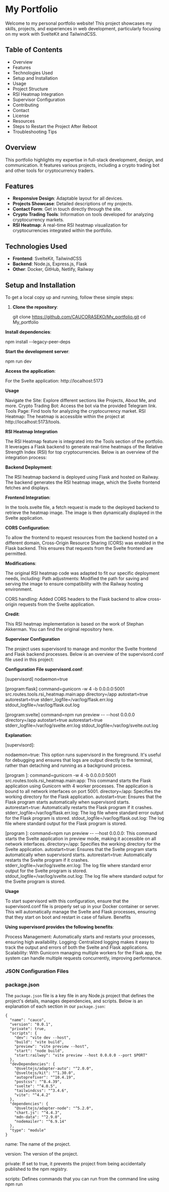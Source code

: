 # My Portfolio

Welcome to my personal portfolio website! This project showcases my skills, projects, and experiences in web development, particularly focusing on my work with SvelteKit and TailwindCSS.

## Table of Contents

- Overview
- Features
- Technologies Used
- Setup and Installation
- Usage
- Project Structure
- RSI Heatmap Integration
- Supervisor Configuration
- Contributing
- Contact
- License
- Resources
- Steps to Restart the Project After Reboot
- Troubleshooting Tips

## Overview

This portfolio highlights my expertise in full-stack development, design, and communication. It features various projects, including a crypto trading bot and other tools for cryptocurrency traders.

## Features

- **Responsive Design**: Adaptable layout for all devices.
- **Projects Showcase**: Detailed descriptions of my projects.
- **Contact Form**: Get in touch directly through the site.
- **Crypto Trading Tools**: Information on tools developed for analyzing cryptocurrency markets.
- **RSI Heatmap**: A real-time RSI heatmap visualization for cryptocurrencies integrated within the portfolio.

## Technologies Used

- **Frontend**: SvelteKit, TailwindCSS
- **Backend**: Node.js, Express.js, Flask
- **Other**: Docker, GitHub, Netlify, Railway

## Setup and Installation

To get a local copy up and running, follow these simple steps:

1. **Clone the repository**:
   

   git clone https://github.com/CAUCORASEKO/My_portfolio.git
   cd My_portfolio

    
**Install dependencies**:

npm install --legacy-peer-deps


**Start the development server**:

npm run dev

**Access the application**:

For the Svelte application: http://localhost:5173

**Usage**

Navigate the Site: Explore different sections like Projects, About Me, and more.
Crypto Trading Bot: Access the bot via the provided Telegram link.
Tools Page: Find tools for analyzing the cryptocurrency market.
RSI Heatmap: The heatmap is accessible within the project at http://localhost:5173/tools.

**RSI Heatmap Integration**

The RSI Heatmap feature is integrated into the Tools section of the portfolio. It leverages a Flask backend to generate real-time heatmaps of the Relative Strength Index (RSI) for top cryptocurrencies. Below is an overview of the integration process:

**Backend Deployment**:
        
The RSI heatmap backend is deployed using Flask and hosted on Railway. The backend generates the RSI heatmap image, which the Svelte frontend fetches and displays.

**Frontend Integration**:

In the tools.svelte file, a fetch request is made to the deployed backend to retrieve the heatmap image. The image is then dynamically displayed in the Svelte application.

**CORS Configuration**:

To allow the frontend to request resources from the backend hosted on a different domain, Cross-Origin Resource Sharing (CORS) was enabled in the Flask backend. This ensures that requests from the Svelte frontend are permitted.

**Modifications**:
        
The original RSI heatmap code was adapted to fit our specific deployment needs, including:
Path adjustments: Modified the path for saving and serving the image to ensure compatibility with the Railway hosting environment.

CORS handling: Added CORS headers to the Flask backend to allow cross-origin requests from the Svelte application.

**Credit**:
        
This RSI heatmap implementation is based on the work of Stephan Akkerman. You can find the original repository here.

**Supervisor Configuration**

The project uses supervisord to manage and monitor the Svelte frontend and Flask backend processes. Below is an overview of the supervisord.conf file used in this project:

**Configuration File supervisord.conf**:

[supervisord]
nodaemon=true

[program:flask]
command=gunicorn -w 4 -b 0.0.0.0:5001 src.routes.tools.rsi_heatmap.main:app
directory=/app
autostart=true
autorestart=true
stderr_logfile=/var/log/flask.err.log
stdout_logfile=/var/log/flask.out.log

[program:svelte]
command=npm run preview -- --host 0.0.0.0
directory=/app
autostart=true
autorestart=true
stderr_logfile=/var/log/svelte.err.log
stdout_logfile=/var/log/svelte.out.log

**Explanation**:

[supervisord]:

nodaemon=true: This option runs supervisord in the foreground. It's useful for debugging and ensures that logs are output directly to the terminal, rather than detaching and running as a background process.

  [program
  ]:
      command=gunicorn -w 4 -b 0.0.0.0:5001 src.routes.tools.rsi_heatmap.main:app: This command starts the Flask application using Gunicorn with 4 worker processes. The application is bound to all network interfaces on port 5001.
      directory=/app: Specifies the working directory for the Flask application.
      autostart=true: Ensures that the Flask program starts automatically when supervisord starts.
      autorestart=true: Automatically restarts the Flask program if it crashes.
      stderr_logfile=/var/log/flask.err.log: The log file where standard error output for the Flask program is stored.
      stdout_logfile=/var/log/flask.out.log: The log file where standard output for the Flask program is stored.

  [program
  ]:
      command=npm run preview -- --host 0.0.0.0: This command starts the Svelte application in preview mode, making it accessible on all network interfaces.
      directory=/app: Specifies the working directory for the Svelte application.
      autostart=true: Ensures that the Svelte program starts automatically when supervisord starts.
      autorestart=true: Automatically restarts the Svelte program if it crashes.
      stderr_logfile=/var/log/svelte.err.log: The log file where standard error output for the Svelte program is stored.
      stdout_logfile=/var/log/svelte.out.log: The log file where standard output for the Svelte program is stored.

**Usage**

To start supervisord with this configuration, ensure that the supervisord.conf file is properly set up in your Docker container or server. This will automatically manage the Svelte and Flask processes, ensuring that they start on boot and restart in case of failure.
Benefits

**Using supervisord provides the following benefits**:

  Process Management: Automatically starts and restarts your processes, ensuring high availability.
  Logging: Centralized logging makes it easy to track the output and errors of both the Svelte and Flask applications.
  Scalability: With Gunicorn managing multiple workers for the Flask app, the system can handle multiple requests concurrently, improving performance.

    
### JSON Configuration Files

### package.json

The `package.json` file is a key file in any Node.js project that defines the project's details, manages dependencies, and scripts. Below is an explanation of each section in our `package.json`:

```
{
  "name": "cauco",
  "version": "0.0.1",
  "private": true,
  "scripts": {
    "dev": "vite dev --host",
    "build": "vite build",
    "preview": "vite preview --host",
    "start": "node build",
    "start:railway": "vite preview --host 0.0.0.0 --port $PORT"
  },
  "devDependencies": {
    "@sveltejs/adapter-auto": "^2.0.0",
    "@sveltejs/kit": "^1.30.0",
    "autoprefixer": "^10.4.19",
    "postcss": "^8.4.39",
    "svelte": "^4.0.5",
    "tailwindcss": "^3.4.6",
    "vite": "^4.4.2"
  },
  "dependencies": {
    "@sveltejs/adapter-node": "^5.2.0",
    "chart.js": "^4.4.3",
    "mdn-data": "^2.9.0",
    "nodemailer": "^6.9.14"
  },
  "type": "module"
}
```
name: The name of the project.

version: The version of the project.

private: If set to true, it prevents the project from being accidentally published to the npm registry.

scripts: Defines commands that you can run from the command line using npm run <script>. 

In this project:

dev: Starts the Vite development server in host mode.
build: Compiles the project into a production-optimized format.
preview: Previews the production build.
start: Starts the application using Node.js.
start:railway: Configures and launches the application on Railway with the necessary options for deployment.

devDependencies: Dependencies required only for project development. It includes tools like Vite, Svelte, TailwindCSS, and PostCSS.

dependencies: Dependencies required for the project to run in production. It includes adapters for Svelte, libraries like Chart.js, and Nodemailer for sending emails.

type: Indicates that the project uses ECMAScript modules, instead of CommonJS modules.

**package-lock.json**

The package-lock.json file is automatically generated when you run npm install in a project. This file ensures that dependencies are installed in the same way across all machines by locking the exact versions of each package and its sub-dependencies.

**This file includes**:

version: The version of the package-lock.json schema.
requires: Indicates if the package requires other dependencies.
dependencies: A detailed list of each dependency, including its version, integrity, and the versions of its sub-dependencies.

The package-lock.json is crucial for maintaining a consistent development environment, ensuring that all developers and deployment environments use the same versions of the project’s dependencies.


**Project Structure**
     

```
Project Root
├── src/
│   ├── components/
│   │   ├── Footer.svelte
│   │   ├── Header.svelte
│   │   ├── Main.svelte
│   │   ├── Modal.svelte
│   │   ├── modalStore.js
│   │   └── Step.svelte
│   ├── lib/
│   │   └── index.js
│   ├── routes/
│   │   ├── api/
│   │   │   └── contact.js
│   │   └── tools/
│   │       ├── rsi_heatmap/
│   │       │   ├── __pycache__/
│   │       │   ├── data.py
│   │       │   └── main.py
│   │       ├── cryptohunter.svelte
│   │       ├── news.svelte
│   │       ├── rsiheatmap.svelte
│   │       ├── +layout.svelte
│   │       └── +page.svelte
│   ├── app.css
│   ├── app.html
│   └── global.css
├── static/
│   ├── assets/
│   ├── images/
│   └── favicon.png
├── .env
├── .gitattributes
├── .gitignore
├── .hintrc
├── .npmrc
├── Dockerfile
├── package-lock.json
├── package.json
├── postcss.config.cjs
├── Procfile
├── README.md
├── requirements.txt
├── supervisord.conf
├── svelte.config.js
├── tailwind.config.cjs
├── tailwind.config.js
└── vite.config.js
```


      

Contributing

Contributions are welcome! Please fork this repository and submit a pull request for any improvements or additions.
Contact

Claudio Valenzuela - latribubooking@gmail.com

Project Link: https://github.com/CAUCORASEKO/My_portfolio
License

**This project is licensed under the MIT License.**

**Resources**

Init SvelteKit w. TailwindCSS: TailwindCSS Guide
Google Fonts: Google Fonts
Font Awesome CDN: Font Awesome CDN
Font Awesome Icons: Font Awesome Icons
Particles js: Particles.js

Steps to Restart the Project After Reboot

**Open Terminal and navigate to your project directory**:


cd ~/Desktop/My_portfolio

**Start Docker**:

Make sure Docker Desktop is running. If it's not, start Docker Desktop from your applications.

**Build the Docker image (if needed)**:

docker build -t my_svelte_app .

**Run the Docker container**:



    docker run -p 8081:4173 -p 5002:5001 my_svelte_app

Ensure there are no port conflicts. If there are, stop the conflicting services or containers and try running the command again.

**Access the application**:
        
For the Svelte application: http://localhost:5173
For the API (heatmap): http://localhost:5002/heatmap

**Troubleshooting Tips**

Check Docker Status:
Make sure Docker is running. If you encounter issues, restart Docker Desktop.

**Check Logs**:

If the application is not running as expected, check the Docker container logs:


docker logs <container_id>

**Port Conflicts**:

Ensure no other services are running on ports 8081 or 5002. Use lsof -i :<port> to check and kill -9 <PID> to stop them if necessary.

---------------------------------
# SUOMEKSI 
---------------------------------

Tervetuloa henkilökohtaiselle portfoliosivustolleni! Tämä projekti esittelee taitojani, projektejani ja kokemuksiani verkkokehityksessä, erityisesti keskittyen työhöni SvelteKitin ja TailwindCSS
kanssa.
Sisällysluettelo

    Yleiskatsaus
    Ominaisuudet
    Käytetyt Teknologiat
    Asennus ja Käyttöönotto
    Käyttöohjeet
    Projektin Rakenne
    RSI-lämpökartan Integrointi
    Supervisor Konfiguraatio
    Osallistuminen
    Yhteystiedot
    Lisenssi
    Resurssit
    Projektin Uudelleenkäynnistyksen Vaiheet
    Vianetsintävinkit

Yleiskatsaus

Tämä portfolio korostaa asiantuntemustani full-stack-kehityksessä, suunnittelussa ja viestinnässä. Se sisältää erilaisia projekteja, mukaan lukien kryptovaluuttakaupparobotin ja muita työkaluja kryptovaluuttakauppiaille.
Ominaisuudet

    Responsiivinen Suunnittelu: Soveltuva asettelu kaikille laitteille.
    Projektiesittely: Yksityiskohtaiset kuvaukset projekteistani.
    Yhteydenottolomake: Ota yhteyttä suoraan sivuston kautta.
    Kryptovaluuttakauppatyökalut: Tietoa kryptovaluuttamarkkinoiden analysointiin kehitettyistä työkaluista.
    RSI-lämpökartta: Reaaliaikainen RSI-lämpökartta kryptovaluutoille, integroitu osaksi portfoliota.

Käytetyt Teknologiat

    Frontend: SvelteKit, TailwindCSS
    Backend: Node.js, Express.js, Flask
    Muut: Docker, GitHub, Netlify, Railway

Asennus ja Käyttöönotto

Saadaksesi paikallisen kopion toimimaan, noudata näitä yksinkertaisia ​​vaiheita:

    Kloonaa repo:

    bash

git clone https://github.com/CAUCORASEKO/My_portfolio.git
cd My_portfolio

Asenna riippuvuudet:

```
npm install --legacy-peer-deps
```
Käynnistä kehityspalvelin:

```
    npm run dev
```
    Käytä sovellusta:

    Svelte-sovellukselle: http://localhost:5173

Käyttöohjeet

Selaa sivustoa: Tutustu eri osioihin, kuten Projektit, Tietoa minusta ja paljon muuta. Kryptovaluuttakaupparobotti: Käytä robottia annetun Telegram-linkin kautta. Työkalusivu: Löydä työkaluja kryptovaluuttamarkkinoiden analysointiin. RSI-lämpökartta: Lämpökartta on käytettävissä projektin sisällä osoitteessa http://localhost:5173/tools.
RSI-lämpökartan Integrointi

RSI-lämpökarttaominaisuus on integroitu portfolion Työkalut-osioon. Se hyödyntää Flask-taustapalvelinta tuottamaan reaaliaikaisia ​​RSI-lämpökarttoja tärkeimmistä kryptovaluutoista. Alla on yhteenveto integrointiprosessista:
Taustapalvelimen Käyttöönotto:

RSI-lämpökartta-taustapalvelin on otettu käyttöön käyttämällä Flaskia ja se on isännöity Railwaylla. Taustapalvelin luo RSI-lämpökarttakuvan, jonka Svelte-frontend hakee ja näyttää.
Frontend Integraatio:

Tiedostossa tools.svelte tehdään haku pyyntö käyttöönotettuun taustapalvelimeen lämpökarttakuvan noutamiseksi. Kuva näytetään sitten dynaamisesti Svelte-sovelluksessa.
CORS-konfiguraatio:

Jotta frontend voisi pyytää resursseja eri verkkotunnuksessa isännöidystä taustapalvelimesta, Flask-taustapalvelimessa otettiin käyttöön Cross-Origin Resource Sharing (CORS). Tämä varmistaa, että pyynnöt Svelte-frontendista ovat sallittuja.
Muutokset:

Alkuperäinen RSI-lämpökoodia mukautettiin vastaamaan erityisiä käyttöönoton tarpeitamme, mukaan lukien:

  Polun säätäminen: Kuvan tallennus- ja tarjoilupolun muokkaaminen yhteensopivuuden varmistamiseksi Railway-hosting-ympäristön kanssa.
  CORS-käsittely: CORS-otsikoiden lisääminen Flask-taustapalvelimeen mahdollistamaan cross-origin-pyynnöt Svelte-sovelluksesta.

Kiitokset:

Tämä RSI-lämpökarttatoimeenpano perustuu Stephan Akkermanin työhön. Alkuperäisen repoon voit tutustua täällä.
Supervisor Konfiguraatio

Projekti käyttää supervisord-ohjelmaa hallitsemaan ja valvomaan Svelte-frontendin ja Flask-taustapalvelimen prosesseja. Alla on yleiskatsaus supervisord.conf-tiedostosta, jota käytetään tässä projektissa:
Konfiguraatiotiedosto supervisord.conf:

ini

[supervisord]
nodaemon=true

[program:flask]
command=gunicorn -w 4 -b 0.0.0.0:5001 src.routes.tools.rsi_heatmap.main:app
directory=/app
autostart=true
autorestart=true
stderr_logfile=/var/log/flask.err.log
stdout_logfile=/var/log/flask.out.log

[program:svelte]
command=npm run preview -- --host 0.0.0.0
directory=/app
autostart=true
autorestart=true
stderr_logfile=/var/log/svelte.err.log
stdout_logfile=/var/log/svelte.out.log

Selitys:

  [supervisord]:

    nodaemon=true: Tämä asetus suorittaa supervisordin etualalla. Se on hyödyllinen vianetsinnässä ja varmistaa, että lokit tulostetaan suoraan terminaaliin sen sijaan, että ne irtoaisivat ja toimisivat taustaprosessina.

    [program:flask]:

    command=gunicorn -w 4 -b 0.0.0.0:5001 src.routes.tools.rsi_heatmap.main:app: Tämä komento käynnistää Flask-sovelluksen käyttämällä Gunicornia neljän työntekijäprosessin kanssa. Sovellus on sidottu kaikkiin verkkoliitäntöihin portissa 5001.

    directory=/app: Määrittää Flask-sovelluksen työkirjaston.

    autostart=true: Varmistaa, että Flask-ohjelma käynnistyy automaattisesti, kun supervisord käynnistyy.

    autorestart=true: Käynnistää Flask-ohjelman automaattisesti uudelleen, jos se kaatuu.
    stderr_logfile=/var/log/flask.err.log: Lokitiedosto, johon Flask-ohjelman virhelokit tallennetaan.

    stdout_logfile=/var/log/flask.out.log: Lokitiedosto, johon Flask-ohjelman tulostuslokit tallennetaan.

    [program:svelte]:

    command=npm run preview -- --host 0.0.0.0: Tämä komento käynnistää Svelte-sovelluksen esikatselutilassa, mikä tekee siitä käytettävissä kaikilla verkkoliitännöillä.
    directory=/app: Määrittää Svelte-sovelluksen työkirjaston.

    autostart=true: Varmistaa, että Svelte-ohjelma käynnistyy automaattisesti, kun supervisord käynnistyy.

    autorestart=true: Käynnistää Svelte-ohjelman automaattisesti uudelleen, jos se kaatuu.
    stderr_logfile=/var/log/svelte.err.log: Lokitiedosto, johon Svelte-ohjelman virhelokit tallennetaan.

    stdout_logfile=/var/log/svelte.out.log: Lokitiedosto, johon Svelte-ohjelman tulostuslokit tallennetaan.

Käyttö:

Käynnistä supervisord tällä kokoonpanolla varmistaaksesi, että supervisord.conf-tiedosto on oikein määritetty Docker-kontissasi tai palvelimellasi. Tämä hallitsee automaattisesti Svelte- ja Flask-prosessit, varmistaen, että ne käynnistyvät käynnistyksessä ja käynnistyvät uudelleen, jos ne epäonnistuvat.
Hyödyt:

Supervisorin käytön edut ovat seuraavat:

  Prosessien hallinta: Käynnistää ja käynnistää prosessisi automaattisesti varmistaen korkean käytettävyyden.
  Kirjaaminen: Keskitetty kirjaaminen helpottaa sekä Svelte- että Flask-sovellusten tulostuksen ja virheiden seurantaa.
  Skaalautuvuus: Kun Gunicorn hallitsee useita työntekijöitä Flask-sovelluksessa, järjestelmä voi käsitellä useita pyyntöjä samanaikaisesti, mikä parantaa suorituskykyä.

JSON-konfiguraatiotiedostot
package.json

package.json-tiedosto on keskeinen tiedosto missä tahansa Node.js-projektissa, joka määrittelee projektin yksityiskohdat, hallitsee riippuvuuksia ja skriptejä. Alla on selitys jokaisesta osasta meidän package.json-tiedostossamme:

```
{
  "name": "cauco",
  "version": "0.0.1",
  "private": true,
  "scripts": {
    "dev": "vite dev --host",
    "build": "vite build",
    "preview": "vite preview --host",
    "start": "node build",
    "start:railway": "vite preview --host 0.0.0.0 --port $PORT"
  },
  "devDependencies": {
    "@sveltejs/adapter-auto": "^2.0.0",
    "@sveltejs/kit": "^1.30.0",
    "autoprefixer": "^10.4.19",
    "postcss": "^8.4.39",
    "svelte": "^4.0.5",
    "tailwindcss": "^3.4.6",
    "vite": "^4.4.2"
  },
  "dependencies": {
    "@sveltejs/adapter-node": "^5.2.0",
    "chart.js": "^4.4.3",
    "mdn-data": "^2.9.0",
    "nodemailer": "^6.9.14"
  },
  "type": "module"
}
```
name: Projektin nimi.

version: Projektin versio.

private: Jos asetettu true, estää projektin vahingossa julkaisemisen npm-rekisteriin.

scripts: Määrittää komennot, joita voit suorittaa komentoriviltä käyttämällä npm run <skripti>.

    Tässä projektissa:
      dev: Käynnistää Vite-kehityspalvelimen isäntätilassa.
      build: Kääntää projektin tuotanto-optimoiduksi.
      preview: Esikatselee tuotantoversiota.
      start: Käynnistää sovelluksen käyttäen Node.js:ää.
      start:railway: Määrittää ja käynnistää sovelluksen Railwayllä tarvittavilla käyttöönottovaihtoehdoilla.

    devDependencies: Kehitykseen tarvittavat riippuvuudet. Sisältää työkaluja kuten Vite, Svelte, TailwindCSS ja PostCSS.

    dependencies: Riippuvuudet, joita projekti tarvitsee tuotannossa. Sisältää adapterit Svelteen, kirjastot kuten Chart.js ja Nodemailer sähköpostien lähettämiseen.

    type: Ilmaisee, että projekti käyttää ECMAScript-moduuleja CommonJS-moduulien sijaan.

package-lock.json

package-lock.json-tiedosto luodaan automaattisesti, kun suoritat npm install projektissa. Tämä tiedosto varmistaa, että riippuvuudet asennetaan samalla tavalla kaikissa koneissa lukitsemalla kunkin paketin ja sen aliriippuvuuksien tarkat versiot.

Tämä tiedosto sisältää:

  version: package-lock.json-skeeman versio.
  requires: Ilmoittaa, tarvitseeko paketti muita riippuvuuksia.
  dependencies: Yksityiskohtainen lista jokaisesta riippuvuudesta, mukaan lukien sen versio, eheys ja sen aliriippuvuuksien versiot.

package-lock.json on tärkeä yhdenmukaisen kehitysympäristön ylläpitämiseksi, mikä varmistaa, että kaikki kehittäjät ja käyttöönottoympäristöt käyttävät projektin riippuvuuksien samoja versioita.
Projektin Rakenne


```
Projektin Juuri
├── src/
│   ├── components/
│   │   ├── Footer.svelte
│   │   ├── Header.svelte
│   │   ├── Main.svelte
│   │   ├── Modal.svelte
│   │   ├── modalStore.js
│   │   └── Step.svelte
│   ├── lib/
│   │   └── index.js
│   ├── routes/
│   │   ├── api/
│   │   │   └── contact.js
│   │   └── tools/
│   │       ├── rsi_heatmap/
│   │       │   ├── __pycache__/
│   │       │   ├── data.py
│   │       │   └── main.py
│   │       ├── cryptohunter.svelte
│   │       ├── news.svelte
│   │       ├── rsiheatmap.svelte
│   │       ├── +layout.svelte
│   │       └── +page.svelte
│   ├── app.css
│   ├── app.html
│   └── global.css
├── static/
│   ├── assets/
│   ├── images/
│   └── favicon.png
├── .env
├── .gitattributes
├── .gitignore
├── .hintrc
├── .npmrc
├── Dockerfile
├── package-lock.json
├── package.json
├── postcss.config.cjs
├── Procfile
├── README.md
├── requirements.txt
├── supervisord.conf
├── svelte.config.js
├── tailwind.config.cjs
├── tailwind.config.js
└── vite.config.js
```

Osallistuminen

Osallistuminen on tervetullutta! Forkaa tämä repositorio ja lähetä pull request parannuksista tai lisäyksistä.
Yhteystiedot

Claudio Valenzuela - latribubooking@gmail.com

Projektin linkki: https://github.com/CAUCORASEKO/My_portfolio
Lisenssi

Tämä projekti on lisensoitu MIT-lisenssillä.
Resurssit

  Init SvelteKit w. TailwindCSS: TailwindCSS Guide
  Google Fonts: Google Fonts
  Font Awesome CDN: Font Awesome CDN
  Font Awesome Icons: Font Awesome Icons
  Particles js: Particles.js

Projektin Uudelleenkäynnistyksen Vaiheet

Avaa Terminal ja siirry projektikansioosi:

```
cd ~/Desktop/My_portfolio

```

Käynnistä Docker:

Varmista, että Docker Desktop on käynnissä. Jos se ei ole, käynnistä Docker Desktop sovelluksistasi.

Rakenna Docker-kuva (jos tarpeen):

```
docker build -t my_svelte_app .

```

Käynnistä Docker-kontti:

```
docker run -p 8081:4173 -p 5002:5001 my_svelte_app
```

Varmista, että ei ole porttien ristiriitoja. Jos niitä on, lopeta ristiriitaiset palvelut tai kontin ja yritä suorittaa komento uudelleen.

Käytä sovellusta:

  Svelte-sovellukselle: http://localhost:5173
  
  API

  (lämpökartta): http://localhost:5002/heatmap

Vianetsintävinkit

Tarkista Dockerin tila: Varmista, että Docker on käynnissä. Jos kohtaat ongelmia, käynnistä Docker Desktop uudelleen.

Tarkista lokit:

Jos sovellus ei toimi odotetusti, tarkista Docker-kontin lokit:

docker logs <container_id>

Porttien ristiriidat:

Varmista, että muilla palveluilla ei ole käytössä portteja 8081 tai 5002. Käytä lsof -i :<port> tarkistaaksesi ja kill -9 <PID> lopettaaksesi ne tarvittaessa.